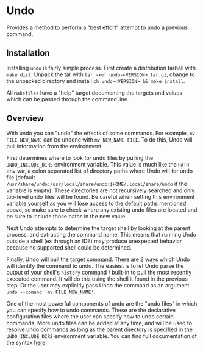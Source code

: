 # Undo
Provides a method to perform a "best effort" attempt to undo a previous command.

## Installation
Installing `undo` is fairly simple process. First create a distribution tarball with `make dist`. Unpack the tar with
`tar -xvf undo-<VERSION>.tar.gz`, change to the unpacked directory and install `ch undo-<VERSION> && make install`.

All `Makefiles` have a "help" target documenting the targets and values which can be passed through the command line.

## Overview
With undo you can "undo" the effects of some commands. For example, `mv FILE NEW_NAME` can be undone with `mv NEW_NAME
FILE`. To do this, Undo will pull information from the environment 

First determines where to look for undo files by pulling the `UNDO_INCLUDE_DIRS` environment variable. This value is
much like the `PATH` env var, a colon separated list of directory paths where Undo will for undo  file (default
`/usr/share/undo:/usr/local/share/undo:$HOME/.local/share/undo` if the variable is empty). These directories are not
recursively searched and only top-level undo files will be found. Be careful when setting this environment variable
yourself as you will lose access to the default paths mentioned above, so make sure to check where any existing undo
files are located and be sure to include those paths in the new value.

Next Undo attempts to determine the target shell by looking at the parent process, and extracting the command name. This
means that running Undo outside a shell (ex through an IDE) may produce unexpected behavior because no supported shell
could be determined.

Finally, Undo will pull the target command. There are 2 ways which Undo will identify the command to undo. The easiest
is to let Undo parse the output of your shell's `history` command / built-in to pull the most recently executed command.
It will do this using the shell it found in the previous step. Or the user may explicitly pass Undo the command as an
argument `undo --comand 'mv FILE NEW_NAME'`.

One of the most powerful components of undo are the "undo files" in which you can specify how to undo commands. These
are the declarative configuration files where the user can specify how to undo certain commands. More undo files can be
added at any time, and will be used to resolve undo commands as long as the parent directory is specified in the
`UNDO_INCLUDE_DIRS` environment variable. You can find full documentation of the syntax [here](/undos).